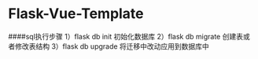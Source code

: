 # Flask-Vue-Template

####sql执行步骤
    1）flask db init
    初始化数据库
    2）flask db migrate
    创建表或者修改表结构
    3）flask db upgrade
    将迁移中改动应用到数据库中
    
